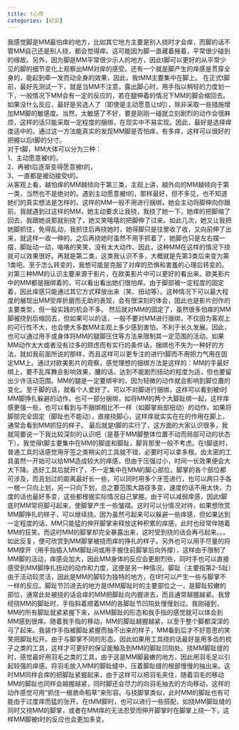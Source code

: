 ```yaml
---
title: t心得
categories: [纪实]
---
```


我感觉脚是MM最怕痒的地方，比如其它地方主要是别人挠时才会痒，而脚的话不管MM自己还是别人挠，都会觉得痒。这可能因为脚一直藏着掖着，平常很少碰到的缘故。另外，因为脚是MM平常很少示人的地方，因此t脚可以更好的从平常少见的脚的细节变化上观察出MM对痒的感受。还有一个就是脚产生的痒感是贯穿全身的，能起到牵一发而动全身的效果，因此，我tMM主要集中在脚上。 在正式t脚前，最好先测试一下，就是当MM不注意，露出脚心时，用手指以稍轻的力度划一下，一般情况下MM会有一定的反应的，若在腿伸着的情况下MM的脚会缩回去。如果没什么反应，最好是另选人了（即使是主动愿意让t的），除非采取一些措施增加MM脚的敏感度。当然，太敏感了不好，要是刚刚一碰就立刻剧烈的动作会很麻烦，这样的话只能采取一定程度的捆绑，在现实中不易实现。因此，最好是选择痒度适中的。通过这一方法能真实的发现MM脚是否怕痒，有多痒，这样可以很好的把握以后t脚的分寸。<br>对于t脚，MM大体可以分为三种：<br>1、主动愿意被t的，<br>2、再被t后逐渐变得愿意被t的，<br>3、一直都是被动接受t的。<br>从客观上看，越怕痒的MM越倾向于第三类，主观上讲，越外向的MM越倾向于第一类，当然也不是绝对的。遇到主动愿意被t的，那样最好，但不多见，也不知道她们的真实想法是怎样的。这样的MM一般不用进行捆绑，她会主动将脚伸向你跟前。我就遇到过这样的MM，她主动要求让我挠，我挠了她一下，她痒的把脚缩了回去，我跟她说那就别挠了，她又笑嘻嘻的把脚伸了过来。如此几次，她又让我把她脚抓住，免得乱动，我抓住后再挠她时，她得脚只是往里收了收，又向前伸了出来，就这样一收一伸的。之后再挠她时虽然不用手抓着了，她脚也只是左右摆一摆，脚趾动一动，咯咯的笑笑，没有太大动作。因此，这种MM在这样的情况下挠就可以效果很好。再就是第二类，这类我认识不多，大概就是先第3类后来变为第1类吧。至于怎么转变的，我想可能是克服了对痒的恐惧和害羞的心理后转变的。对第三种MM的认识主要来源于影片，在欧美影片中可以更好的看出来。欧美影片中的MM都是捆绑着的，可以看出看出她们很怕痒。由于脚部被一定程度的固定着，因此痒感只能通过其它方式释放出来（笑、扭动等）。这种情况下可以最大程度的展现出MM受痒折磨而无助的表现，会有很深刻的体会，因此也是影片创作的主要类型，但一般实践的机会不多。 然后就对MM的固定了，虽然很多怕痒的MM脚被挠到后缩回去，但如果可以的话，一般不要对MM进行捆绑，不仅因为客观上的可行性不大，也会使大多数MM主观上多少感到害怕，不利于长久发展。因此，也可以通过用手或身体将MM的腿脚压住等方法来限制其一定范围的活动。如果MM动作太大或者没有过多的顾虑而有实行的条件话，捆绑也不失为一种好的方法，就如我前面所说的那样，而且这样可以更专注的进行t脚而不用把力气用在固定MM上。通过对欧美影片的观察，感觉理想的捆绑方法是这样的：MM的手最好绑上，要不乱挥舞会影响效果，腰的话，达到不能剧烈扭动的程度为适，但也要留出少许活动范围。MM的腿是一定要绑牢的，因为轻微的动作就会影响到脚位置的变化。至于脚的话，就看个人爱好了。可以不对脚进行捆绑，这样可以看到被t时MM脚挣扎躲避的动作。也可一部分捆绑，如将MM的两个大脚趾绑一起，这样痒感更强一些，也可以看到与不捆绑相比不一样（如脚掌局部扭动）的动作。如果将脚部完全固定（脚趾也不能动），直接挠脚心，这样痒就实实在在的作用在脚上，通常会看到MM抓狂的样子。 最后就是t脚的实行了，这方面的大家认识很多，我就简要说一下我比较深刻的认识吧（是基于MM脚整体位置不动而局部可动的状态下）。我觉得t脚主要集中在MM的脚底和脚趾，脚背那里一般不考虑。在t脚底时，普通工具的话感觉用牙签之类稍尖的工具就不错，必要时可以拿多根。齿太密的工具虽然一开始可以给MM造成较大的痒感，但由于压强过小，时间一长效果便会大大下降。选好工具后就开t了，不一定集中在MM的脚心部位，脚掌的各个部位都可涉及，而且划过的距离最好长一些，可以同时用多个牙签进行，也可以两只手各一根一只向上划，另一只向下划，总之要范围大路径多变，速度的话不用太快，力度的话也最好多变，这些都根据实际情况自己掌握。由于可以减弱痒感，因此t脚底时MM常将脚弓起来，使脚掌产生一些皱褶。这时可以分情况对待，如果想欣赏MM脚挣扎的样子，可以继续挠。因为虽然弓起来可以躲避一些痒感，但如果达到一定程度的话，MM只能猛的伸开脚掌来释放这种积累的痒感，此时也经常伴随着MM的狂笑。而这时MM的脚掌却完全暴露出来，这时受到挠的话会再弓起来。。。如此反复，便可欣赏到MM脚掌被挠而痒的挣扎的样子。另外也可以用手尽量的将MM撑开（用手指插入MM脚趾间或用手握住前脚掌后向外撑），这样由于限制了MM脚的活动，痒感会加大，因此MM身体的反应会更剧烈些，同时手也可以直接感受到MM脚挣扎扭动的动作和力度，这便是另一种情况。脚趾（主要指第2\-5趾）由于活动较灵活，因此是MM的脚较为独特的地方，在t时可以产生一些与脚掌不一样的反应。脚趾节凹进去的地方是tMM脚趾时的主要部位之一，是脚趾较嫩的部位，通常此处被挠的话会痒的MM把脚趾向内握进去，而且通常越握越紧。我曾经挠MM的脚趾时，手指斜着顺着MM的各脚趾节凹陷处慢慢划过。我刚碰到，MM的所有脚趾就紧紧握下来，从MM脚趾的形态和我手指的感觉就可以体会到MM感到很痒。随着我手指的移动，MM的脚趾越握越紧，以至于整个脚都深深的弓了起来。我装作手指被脚趾紧握而抽不出来的样子，MM看到后才不好意思的笑笑把脚趾松开。由于与脚掌不同的形态，因此如果用工具挠的话最好是用多齿的梳子之类的工具，这样才可更好的保证能触及到MM的脚趾凹陷处。挠MM脚趾缝的时，感觉最好用羽毛之类的工具，由于这是MM脚最嫩的地方，因此用羽毛足以引起较强的痒感。将羽毛放入MM的脚趾缝中，压着脚趾缝的根部慢慢的抽出来。这时MM同样会痒的把脚趾紧握起来，由于这样可以把羽毛夹住，随着羽毛的移动MM的脚趾也同样会越握越紧，同时脚还会尽力的向羽毛抽去的方向移动，这样的动作感觉可用“抓住一根救命稻草”来形容。与挠脚掌类似，此时MM的脚趾也有可能由于过度痒而猛的张开。在tMM脚时，也可以进行一些搭配，如挠MM脚趾缝的同时又挠MM的脚掌，或者在MM痒的无法忍受而伸开脚掌时在脚掌上挠一下，这样MM脚被t时的反应也会更加多变。